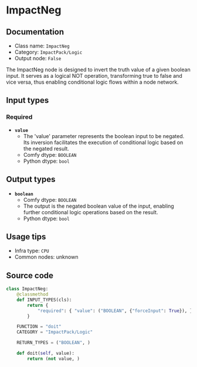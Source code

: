 # ImpactNeg
## Documentation
- Class name: `ImpactNeg`
- Category: `ImpactPack/Logic`
- Output node: `False`

The ImpactNeg node is designed to invert the truth value of a given boolean input. It serves as a logical NOT operation, transforming true to false and vice versa, thus enabling conditional logic flows within a node network.
## Input types
### Required
- **`value`**
    - The 'value' parameter represents the boolean input to be negated. Its inversion facilitates the execution of conditional logic based on the negated result.
    - Comfy dtype: `BOOLEAN`
    - Python dtype: `bool`
## Output types
- **`boolean`**
    - Comfy dtype: `BOOLEAN`
    - The output is the negated boolean value of the input, enabling further conditional logic operations based on the result.
    - Python dtype: `bool`
## Usage tips
- Infra type: `CPU`
- Common nodes: unknown


## Source code
```python
class ImpactNeg:
    @classmethod
    def INPUT_TYPES(cls):
        return {
            "required": { "value": ("BOOLEAN", {"forceInput": True}), },
        }

    FUNCTION = "doit"
    CATEGORY = "ImpactPack/Logic"

    RETURN_TYPES = ("BOOLEAN", )

    def doit(self, value):
        return (not value, )

```
